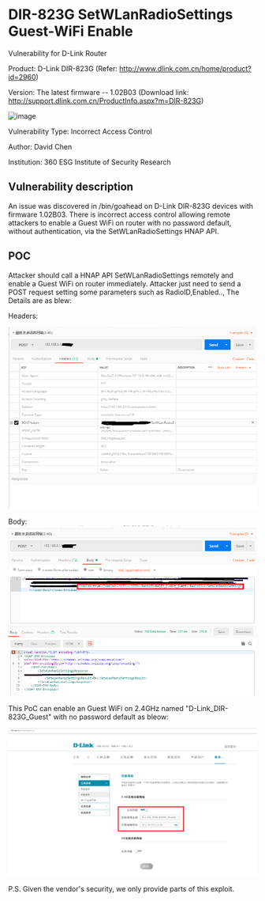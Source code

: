 # DIR-823G SetWLanRadioSettings Guest-WiFi Enable
Vulnerability for D-Link Router

Product: D-Link DIR-823G  (Refer: http://www.dlink.com.cn/home/product?id=2960)

Version: The latest firmware -- 1.02B03 (Download link: http://support.dlink.com.cn/ProductInfo.aspx?m=DIR-823G)

![image](https://github.com/leonW7/D-Link/blob/master/4.png)

Vulnerability Type: Incorrect Access Control

Author: David Chen

Institution: 360 ESG Institute of Security Research

Vulnerability description
-------------------------
An issue was discovered in /bin/goahead on D-Link DIR-823G devices with firmware 1.02B03. There is incorrect access control allowing remote attackers to enable a Guest WiFi on router with no password default, without authentication, via the SetWLanRadioSettings HNAP API.  

POC
-------------------------

Attacker should call a HNAP API SetWLanRadioSettings remotely and enable a Guest WiFi on router immediately. Attacker just need to send a POST request setting some parameters such as RadioID,Enabled.., The Details are as blew:

Headers:

![image](https://github.com/leonW7/D-Link/blob/master/6-1.png)

Body:
![image](https://github.com/leonW7/D-Link/blob/master/6-2.png)

This PoC can enable an Guest WiFi on 2.4GHz named "D-Link_DIR-823G_Guest" with no password default as bleow:

![image](https://github.com/leonW7/D-Link/blob/master/6-3.png)

P.S. Given the vendor's security, we only provide parts of this exploit.
